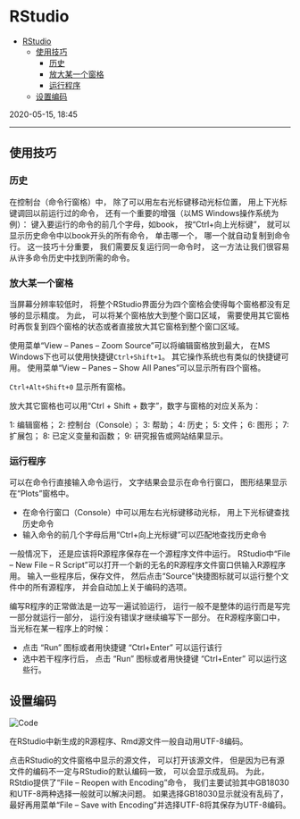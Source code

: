 # RStudio

- [RStudio](#rstudio)
  - [使用技巧](#使用技巧)
    - [历史](#历史)
    - [放大某一个窗格](#放大某一个窗格)
    - [运行程序](#运行程序)
  - [设置编码](#设置编码)

2020-05-15, 18:45
*** *

## 使用技巧

### 历史

在控制台（命令行窗格）中， 除了可以用左右光标键移动光标位置， 用上下光标键调回以前运行过的命令， 还有一个重要的增强（以MS Windows操作系统为例）： 键入要运行的命令的前几个字母，如book， 按“Ctrl+向上光标键”， 就可以显示历史命令中以book开头的所有命令， 单击哪一个， 哪一个就自动复制到命令行。 这一技巧十分重要， 我们需要反复运行同一命令时， 这一方法让我们很容易从许多命令历史中找到所需的命令。

### 放大某一个窗格

当屏幕分辨率较低时， 将整个RStudio界面分为四个窗格会使得每个窗格都没有足够的显示精度。 为此， 可以将某个窗格放大到整个窗口区域， 需要使用其它窗格时再恢复到四个窗格的状态或者直接放大其它窗格到整个窗口区域。

使用菜单“View – Panes – Zoom Source”可以将编辑窗格放到最大， 在MS Windows下也可以使用快捷键`Ctrl+Shift+1`。 其它操作系统也有类似的快捷键可用。 使用菜单“View – Panes – Show All Panes”可以显示所有四个窗格。

`Ctrl+Alt+Shift+0` 显示所有窗格。

放大其它窗格也可以用“Ctrl + Shift + 数字”，数字与窗格的对应关系为：

1: 编辑窗格；
2: 控制台（Console）；
3: 帮助；
4: 历史；
5: 文件；
6: 图形；
7: 扩展包；
8: 已定义变量和函数；
9: 研究报告或网站结果显示。

### 运行程序

可以在命令行直接输入命令运行， 文字结果会显示在命令行窗口， 图形结果显示在“Plots”窗格中。

- 在命令行窗口（Console）中可以用左右光标键移动光标， 用上下光标键查找历史命令
- 输入命令的前几个字母后用“Ctrl+向上光标键”可以匹配地查找历史命令

一般情况下， 还是应该将R源程序保存在一个源程序文件中运行。 RStudio中“File – New File – R Script”可以打开一个新的无名的R源程序文件窗口供输入R源程序用。 输入一些程序后，保存文件， 然后点击“Source”快捷图标就可以运行整个文件中的所有源程序， 并会自动加上关于编码的选项。

编写R程序的正常做法是一边写一遍试验运行， 运行一般不是整体的运行而是写完一部分就运行一部分， 运行没有错误才继续编写下一部分。 在R源程序窗口中， 当光标在某一程序上的时候：

- 点击 “Run” 图标或者用快捷键 “Ctrl+Enter” 可以运行该行
- 选中若干程序行后， 点击 “Run” 图标或者用快捷键 “Ctrl+Enter” 可以运行这些行。

## 设置编码

![Code](images/2020-05-28-22-52-17.png)

在RStudio中新生成的R源程序、Rmd源文件一般自动用UTF-8编码。

点击RStudio的文件窗格中显示的源文件， 可以打开该源文件， 但是因为已有源文件的编码不一定与RStudio的默认编码一致， 可以会显示成乱码。 为此， RStdio提供了“File – Reopen with Encoding”命令， 我们主要试验其中GB18030和UTF-8两种选择一般就可以解决问题。 如果选择GB18030显示就没有乱码了， 最好再用菜单“File – Save with Encoding”并选择UTF-8将其保存为UTF-8编码。

